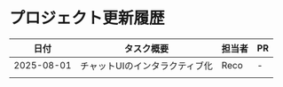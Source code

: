 # プロジェクト更新履歴

| 日付       | タスク概要                     | 担当者 | PR  |
| ---------- | ------------------------------ | ------ | --- |
| 2025-08-01 | チャットUIのインタラクティブ化 | Reco   | -   |
|            |                                |        |     |
